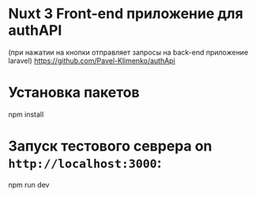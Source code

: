 # Nuxt 3 Front-end приложение для authAPI
(при нажатии на кнопки отправляет запросы на back-end приложение laravel)
https://github.com/Pavel-Klimenko/authApi

# Установка пакетов
npm install

# Запуск тестового севрера on `http://localhost:3000`:
npm run dev


